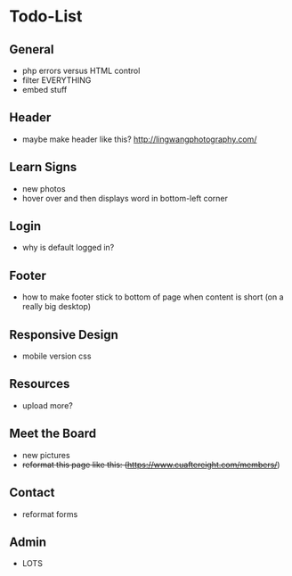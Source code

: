 # Todo-List

## General
* php errors versus HTML control
* filter EVERYTHING
* embed stuff

## Header
* maybe make header like this? http://lingwangphotography.com/

## Learn Signs
* new photos
* hover over and then displays word in bottom-left corner

## Login
* why is default logged in?

## Footer
* how to make footer stick to bottom of page when content is short (on a really big desktop)

## Responsive Design
* mobile version css

## Resources
* upload more?

## Meet the Board
* new pictures
* ~~reformat this page like this: (https://www.cuaftereight.com/members/~~)

## Contact
* reformat forms

## Admin
* LOTS
